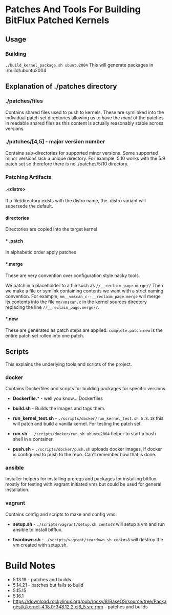 # Patches And Tools For Building BitFlux Patched Kernels

## Usage
### Building
`
./build_kernel_package.sh ubuntu2004
`
This will generate packages in ./build/ubuntu2004


## Explanation of ./patches directory
### ./patches/files
Contains shared files used to push to kernels.  These are symlinked into the individual patch set directories allowing us to have the _meat_ of the patches in readable shared files as this content is actually reasonably stable across versions.

### ./patches/[4,5] - major version number
Contains sub-directories for supported minor versions.  Some supported minor versions lack a unique directory.  For example, 5.10 works with the 5.9 patch set so therefore there is no ./patches/5/10 directory.

### Patching Artifacts
#### .\<distro\>
If a file/directory exists with the distro name, the .distro variant will supersede the default.

#### directories
Directories are copied into the target kernel

#### * .patch
In alphabetic order apply patches

#### *.merge
These are very convention over configuration style hacky tools.

We patch in a placeholder to a file such as `//__reclaim_page.merge//`
Then we make a file or symlink containing contents we want with a strict naming convention.
For example, `mm__vmscan_c--__reclaim_page.merge` will merge its contents into the file `mm/vmscan.c` in the kernel sources directory replacing the line `//__reclaim_page.merge//`.

#### *.new
These are generated as patch steps are applied.  `complete.patch.new` is the entire patch set rolled into one patch.

## Scripts
This explains the underlying tools and scripts of the project.

### docker
Contains Dockerfiles and scripts for building packages for specific versions.

-  **Dockerfile.*** - well you know... Dockerfiles

- **build.sh** - Builds the images and tags them.

- **run_kernel_test.sh** - `./scripts/docker/run_kernel_test.sh 5.8.18` this will patch and build a vanilla kernel.  For testing the patch set.

- **run.sh** - `./scripts/docker/run.sh ubuntu2004` helper to start a bash shell in a container.

- **push.sh** - `./scripts/docker/push.sh` uploads docker images, if docker is configured to push to the repo.  Can't remember how that is done.


### ansible
Installer helpers for installing prereqs and packages for installing bitflux.  mostly for testing with vagrant initiated vms but could be used for general installation.

### vagrant
Contains config and scripts to make and config vms.

- **setup.sh** - `./scripts/vagrant/setup.sh centos8`  will setup a vm and run ansible to install bitflux.

- **teardown.sh** - `./scripts/vagrant/teardown.sh centos8`  will destroy the vm created with setup.sh.


# Build Notes
- 5.13.19 - patches and builds
- 5.14.21 - patches but fails to build
- 5.15.15
- 5.16.1
- https://download.rockylinux.org/pub/rocky/8/BaseOS/source/tree/Packages/k/kernel-4.18.0-348.12.2.el8_5.src.rpm - patches and builds
